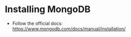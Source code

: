# Installing MongoDB

- Follow the official docs: https://www.mongodb.com/docs/manual/installation/
